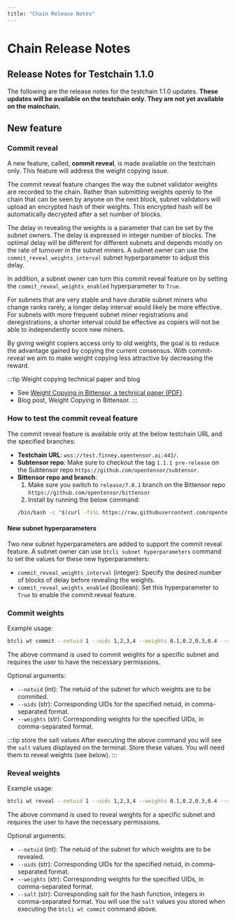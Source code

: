 ```yaml
---
title: "Chain Release Notes"
---
```


# Chain Release Notes

## Release Notes for Testchain 1.1.0

The following are the release notes for the testchain 1.1.0 updates. **These updates will be available on the testchain only. They are not yet available on the mainchain.**

## New feature

### Commit reveal

A new feature, called, **commit reveal**, is made available on the testchain only. This feature will address the weight copying issue. 

The commit reveal feature changes the way the subnet validator weights are recorded to the chain. Rather than submitting weights openly to the chain that can be seen by anyone on the next block, subnet validators will upload an encrypted hash of their weights. This encrypted hash will be automatically decrypted after a set number of blocks. 

The delay in revealing the weights is a parameter that can be set by the subnet owners. The delay is expressed in integer number of blocks. The optimal delay will be different for different subnets and depends mostly on the rate of turnover in the subnet miners. A subnet owner can use the `commit_reveal_weights_interval` subnet hyperparameter to adjust this delay.

In addition, a subnet owner can turn this commit reveal feature on by setting the `commit_reveal_weights_enabled` hyperparameter to `True`.

For subnets that are very stable and have durable subnet miners who change ranks rarely, a longer delay interval would likely be more effective. For subnets with more frequent subnet miner registrations and deregistrations, a shorter interval could be effective as copiers will not be able to independently score new miners.

By giving weight copiers access only to old weights, the goal is to reduce the advantage gained by copying the current consensus. With commit-reveal we aim to make weight copying less attractive by decreasing the reward.

:::tip Weight copying technical paper and blog
- See [Weight Copying in Bittensor, a technical paper (PDF)](/papers/BT_Weight_copier-29May2024.pdf).
- Blog post, Weight Copying in Bittensor.
:::

### How to test the commit reveal feature

The commit reveal feature is available only at the below testchain URL and the specified branches:

- **Testchain URL**: `wss://test.finney.opentensor.ai:443/`.
- **Subtensor repo**: Make sure to checkout the tag `1.1.1 pre-release` on the Subtensor repo `https://github.com/opentensor/subtensor`.
- **Bittensor repo and branch**: 
    1. Make sure you switch to `release/7.0.1` branch on the Bittensor repo `https://github.com/opentensor/bittensor`
    2. Install by running the below command:
    ```bash
    /bin/bash -c "$(curl -fsSL https://raw.githubusercontent.com/opentensor/bittensor/master/scripts/install.sh)"
    ```

#### New subnet hyperparameters

Two new subnet hyperparameters are added to support the commit reveal feature. A subnet owner can use `btcli subnet hyperparameters` command to set the values for these new hyperparameters:

- `commit_reveal_weights_interval` (integer): Specify the desired number of blocks of delay before revealing the weights. 
- `commit_reveal_weights_enabled` (boolean): Set this hyperparameter to `True` to enable the commit reveal feature.

### Commit weights

Example usage:

```bash
btcli wt commit --netuid 1 --uids 1,2,3,4 --weights 0.1,0.2,0.3,0.4 --subtensor.network wss://test.chain.opentensor.ai:443
```
The above command is used to commit weights for a specific subnet and requires the user to have the necessary permissions.

Optional arguments:
- ``--netuid`` (int): The netuid of the subnet for which weights are to be commited.
- ``--uids`` (str): Corresponding UIDs for the specified netuid, in comma-separated format.
- ``--weights`` (str): Corresponding weights for the specified UIDs, in comma-separated format.

:::tip store the salt values 
After executing the above command you will see the `salt` values displayed on the terminal. Store these values. You will need them to reveal weights (see below).
:::

### Reveal weights

Example usage:

```bash
btcli wt reveal --netuid 1 --uids 1,2,3,4 --weights 0.1,0.2,0.3,0.4 --salt 163,241,217,11,161,142,147,189 --subtensor.network wss://test.chain.opentensor.ai:443
```

The above command is used to reveal weights for a specific subnet and requires the user to have the necessary permissions.

Optional arguments:
- ``--netuid`` (int): The netuid of the subnet for which weights are to be revealed.
- ``--uids`` (str): Corresponding UIDs for the specified netuid, in comma-separated format.
- ``--weights`` (str): Corresponding weights for the specified UIDs, in comma-separated format.
- ``--salt`` (str): Corresponding salt for the hash function, integers in comma-separated format. You will use the `salt` values you stored when executing the `btcli wt commit` command above.
